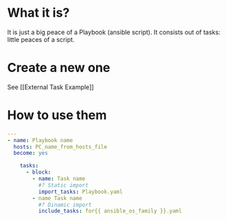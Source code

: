 #                  What it is?

It is just a big peace of a Playbook (ansible script). It consists out of tasks: little peaces of a script.















#                Create a new one

See [[External Task Example]]








#              How to use them

```yaml
---
- name: Playbook name
  hosts: PC_name_from_hosts_file
  become: yes

	tasks:
	  - block:
	    - name: Task name
	      #? Static import
	      import_tasks: Playbook.yaml
	    - name Task name
	      #? Dinamic import
	      include_tasks: for{{ ansible_os_family }}.yaml
```







